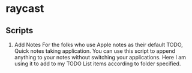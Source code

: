 # raycast

## Scripts

1. Add Notes
For the folks who use Apple notes as their default TODO, Quick notes taking application. You can use this script to append anything to your notes without switching your applications.
Here I am using it to add to my TODO List items according to folder specified. 
